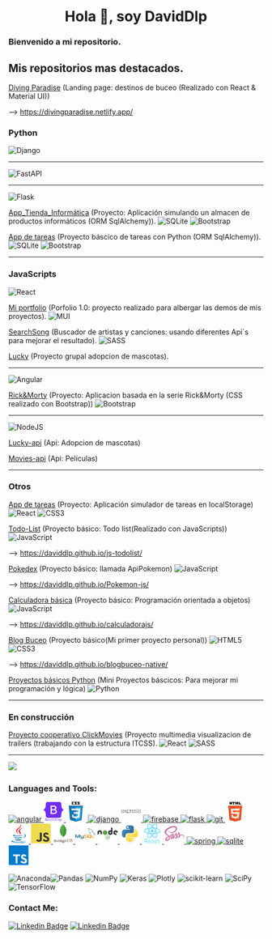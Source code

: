 <h1 align="center">Hola 👋, soy DavidDlp </h1>

### Bienvenido a mi repositorio.

## Mis repositorios mas destacados.

[Diving Paradise](https://github.com/DavidDlp/diving-paradise) (Landing page: destinos de buceo (Realizado con React & Material UI))

--> https://divingparadise.netlify.app/

<h3 align="left">Python</h3>

![Django](https://img.shields.io/badge/django-%23092E20.svg?style=for-the-badge&logo=django&logoColor=white)

<hr>

![FastAPI](https://img.shields.io/badge/FastAPI-005571?style=for-the-badge&logo=fastapi)

<hr>

![Flask](https://img.shields.io/badge/flask-%23000.svg?style=for-the-badge&logo=flask&logoColor=white)

[App_Tienda_Informática](https://github.com/DavidDlp/app_almacen_informatico) (Proyecto: Aplicación simulando un almacen de productos informáticos (ORM SqlAlchemy)).
![SQLite](https://img.shields.io/badge/sqlite-%2307405e.svg?style=for-the-badge&logo=sqlite&logoColor=white)
![Bootstrap](https://img.shields.io/badge/bootstrap-%23563D7C.svg?style=for-the-badge&logo=bootstrap&logoColor=white)

[App de tareas](https://github.com/DavidDlp/app-task-flask) (Proyecto báscico de tareas con Python (ORM SqlAlchemy)).
![SQLite](https://img.shields.io/badge/sqlite-%2307405e.svg?style=for-the-badge&logo=sqlite&logoColor=white)
![Bootstrap](https://img.shields.io/badge/bootstrap-%23563D7C.svg?style=for-the-badge&logo=bootstrap&logoColor=white)

<hr>

<h3 align="left">JavaScripts</h3>

![React](https://img.shields.io/badge/react-%2320232a.svg?style=for-the-badge&logo=react&logoColor=%2361DAFB)

[Mi portfolio](https://github.com/DavidDlp/mi_porfolio) (Porfolio 1.0: proyecto realizado para albergar las demos de mis proyectos). 
![MUI](https://img.shields.io/badge/MUI-%230081CB.svg?style=for-the-badge&logo=material-ui&logoColor=white)

[SearchSong](https://github.com/DavidDlp/search-song) (Buscador de artistas y canciones: usando diferentes Api´s para mejorar el resultado).
![SASS](https://img.shields.io/badge/SASS-hotpink.svg?style=for-the-badge&logo=SASS&logoColor=white)

[Lucky](https://github.com/DavidDlp/Project-lucky) (Proyecto grupal adopcion de mascotas).

<hr>

![Angular](https://img.shields.io/badge/angular-%23DD0031.svg?style=for-the-badge&logo=angular&logoColor=white)

[Rick&Morty](https://github.com/DavidDlp/rick-morty-angular) (Proyecto: Aplicacion basada en la serie Rick&Morty (CSS realizado con Bootstrap))
![Bootstrap](https://img.shields.io/badge/bootstrap-%23563D7C.svg?style=for-the-badge&logo=bootstrap&logoColor=white)

<hr>

![NodeJS](https://img.shields.io/badge/node.js-6DA55F?style=for-the-badge&logo=node.js&logoColor=white)

[Lucky-api](https://github.com/DavidDlp/project-lucky-api) (Api: Adopcion de mascotas)

[Movies-api](https://github.com/DavidDlp/movies-nodejs) (Api: Películas)

<hr>

<h3 align="left">Otros</h3>

[App de tareas](https://github.com/DavidDlp/app_tasks-react) (Proyecto: Aplicación simulador de tareas en localStorage)
![React](https://img.shields.io/badge/react-%2320232a.svg?style=for-the-badge&logo=react&logoColor=%2361DAFB)
![CSS3](https://img.shields.io/badge/css3-%231572B6.svg?style=for-the-badge&logo=css3&logoColor=white)

[Todo-List](https://github.com/DavidDlp/js-todolist) (Proyecto básico: Todo list(Realizado con JavaScripts))
![JavaScript](https://img.shields.io/badge/javascript-%23323330.svg?style=for-the-badge&logo=javascript&logoColor=%23F7DF1E)

--> https://daviddlp.github.io/js-todolist/

[Pokedex](https://github.com/DavidDlp/Pokemon-js) (Proyecto básico: llamada ApiPokemon)
![JavaScript](https://img.shields.io/badge/javascript-%23323330.svg?style=for-the-badge&logo=javascript&logoColor=%23F7DF1E)

--> https://daviddlp.github.io/Pokemon-js/

[Calculadora básica](https://github.com/DavidDlp/calculadorajs) (Proyecto básico: Programación orientada a objetos)
![JavaScript](https://img.shields.io/badge/javascript-%23323330.svg?style=for-the-badge&logo=javascript&logoColor=%23F7DF1E)

--> https://daviddlp.github.io/calculadorajs/

[Blog Buceo](https://github.com/DavidDlp/blogbuceo-native) (Proyecto básico(Mi primer proyecto personal))
![HTML5](https://img.shields.io/badge/html5-%23E34F26.svg?style=for-the-badge&logo=html5&logoColor=white)
![CSS3](https://img.shields.io/badge/css3-%231572B6.svg?style=for-the-badge&logo=css3&logoColor=white)

--> https://daviddlp.github.io/blogbuceo-native/

[Proyectos básicos Python](https://github.com/DavidDlp/ejercicios_basicos_python) (Mini Proyectos báscicos: Para mejorar mi programación y lógica)
![Python](https://img.shields.io/badge/python-3670A0?style=for-the-badge&logo=python&logoColor=ffdd54)

<hr>

<h3 align="left">En construcción</h3>

[Proyecto cooperativo ClickMovies](https://github.com/CristianDelucas/ClickMovies) (Proyecto multimedia visualizacion de trailers (trabajando con la estructura ITCSS).
![React](https://img.shields.io/badge/react-%2320232a.svg?style=for-the-badge&logo=react&logoColor=%2361DAFB)
![SASS](https://img.shields.io/badge/SASS-hotpink.svg?style=for-the-badge&logo=SASS&logoColor=white)

<hr>

![](https://github-readme-stats.vercel.app/api/top-langs/?username=DavidDlp&theme=dark&hide_border=false&include_all_commits=false&count_private=false&layout=compact)

<h3 align="left">Languages and Tools:</h3>
<p align="left"> <a href="https://angular.io" target="_blank" rel="noreferrer"> <img src="https://angular.io/assets/images/logos/angular/angular.svg" alt="angular" width="40" height="40"/> </a> <a href="https://getbootstrap.com" target="_blank" rel="noreferrer"> <img src="https://raw.githubusercontent.com/devicons/devicon/master/icons/bootstrap/bootstrap-plain-wordmark.svg" alt="bootstrap" width="40" height="40"/> </a> <a href="https://www.w3schools.com/css/" target="_blank" rel="noreferrer"> <img src="https://raw.githubusercontent.com/devicons/devicon/master/icons/css3/css3-original-wordmark.svg" alt="css3" width="40" height="40"/> </a> <a href="https://www.djangoproject.com/" target="_blank" rel="noreferrer"> <img src="https://cdn.worldvectorlogo.com/logos/django.svg" alt="django" width="40" height="40"/> </a> <a href="https://expressjs.com" target="_blank" rel="noreferrer"> <img src="https://raw.githubusercontent.com/devicons/devicon/master/icons/express/express-original-wordmark.svg" alt="express" width="40" height="40"/> </a> <a href="https://firebase.google.com/" target="_blank" rel="noreferrer"> <img src="https://www.vectorlogo.zone/logos/firebase/firebase-icon.svg" alt="firebase" width="40" height="40"/> </a> <a href="https://flask.palletsprojects.com/" target="_blank" rel="noreferrer"> <img src="https://www.vectorlogo.zone/logos/pocoo_flask/pocoo_flask-icon.svg" alt="flask" width="40" height="40"/> </a> <a href="https://git-scm.com/" target="_blank" rel="noreferrer"> <img src="https://www.vectorlogo.zone/logos/git-scm/git-scm-icon.svg" alt="git" width="40" height="40"/> </a> <a href="https://www.w3.org/html/" target="_blank" rel="noreferrer"> <img src="https://raw.githubusercontent.com/devicons/devicon/master/icons/html5/html5-original-wordmark.svg" alt="html5" width="40" height="40"/> </a> <a href="https://www.java.com" target="_blank" rel="noreferrer"> <img src="https://raw.githubusercontent.com/devicons/devicon/master/icons/java/java-original.svg" alt="java" width="40" height="40"/> </a> <a href="https://developer.mozilla.org/en-US/docs/Web/JavaScript" target="_blank" rel="noreferrer"> <img src="https://raw.githubusercontent.com/devicons/devicon/master/icons/javascript/javascript-original.svg" alt="javascript" width="40" height="40"/> </a> <a href="https://www.mongodb.com/" target="_blank" rel="noreferrer"> <img src="https://raw.githubusercontent.com/devicons/devicon/master/icons/mongodb/mongodb-original-wordmark.svg" alt="mongodb" width="40" height="40"/> </a> <a href="https://www.mysql.com/" target="_blank" rel="noreferrer"> <img src="https://raw.githubusercontent.com/devicons/devicon/master/icons/mysql/mysql-original-wordmark.svg" alt="mysql" width="40" height="40"/> </a> <a href="https://nodejs.org" target="_blank" rel="noreferrer"> <img src="https://raw.githubusercontent.com/devicons/devicon/master/icons/nodejs/nodejs-original-wordmark.svg" alt="nodejs" width="40" height="40"/> </a> <a href="https://www.python.org" target="_blank" rel="noreferrer"> <img src="https://raw.githubusercontent.com/devicons/devicon/master/icons/python/python-original.svg" alt="python" width="40" height="40"/> </a> <a href="https://reactjs.org/" target="_blank" rel="noreferrer"> <img src="https://raw.githubusercontent.com/devicons/devicon/master/icons/react/react-original-wordmark.svg" alt="react" width="40" height="40"/> </a> <a href="https://sass-lang.com" target="_blank" rel="noreferrer"> <img src="https://raw.githubusercontent.com/devicons/devicon/master/icons/sass/sass-original.svg" alt="sass" width="40" height="40"/> </a> <a href="https://spring.io/" target="_blank" rel="noreferrer"> <img src="https://www.vectorlogo.zone/logos/springio/springio-icon.svg" alt="spring" width="40" height="40"/> </a> <a href="https://www.sqlite.org/" target="_blank" rel="noreferrer"> <img src="https://www.vectorlogo.zone/logos/sqlite/sqlite-icon.svg" alt="sqlite" width="40" height="40"/> </a> <a href="https://www.typescriptlang.org/" target="_blank" rel="noreferrer"> <img src="https://raw.githubusercontent.com/devicons/devicon/master/icons/typescript/typescript-original.svg" alt="typescript" width="40" height="40"/> </a> </p>

![Anaconda](https://img.shields.io/badge/Anaconda-%2344A833.svg?style=flat&logo=anaconda&logoColor=white)![Pandas](https://img.shields.io/badge/pandas-%23150458.svg?style=flat&logo=pandas&logoColor=white) ![NumPy](https://img.shields.io/badge/numpy-%23013243.svg?style=flat&logo=numpy&logoColor=white) ![Keras](https://img.shields.io/badge/Keras-%23D00000.svg?style=flat&logo=Keras&logoColor=white) ![Plotly](https://img.shields.io/badge/Plotly-%233F4F75.svg?style=flat&logo=plotly&logoColor=white) ![scikit-learn](https://img.shields.io/badge/scikit--learn-%23F7931E.svg?style=flat&logo=scikit-learn&logoColor=white) ![SciPy](https://img.shields.io/badge/SciPy-%230C55A5.svg?style=flat&logo=scipy&logoColor=%white) ![TensorFlow](https://img.shields.io/badge/TensorFlow-%23FF6F00.svg?style=flat&logo=TensorFlow&logoColor=white)

### Contact Me:
[![Linkedin Badge](https://img.shields.io/badge/-David_Dlp-blue?style=flat-square&logo=Linkedin&logoColor=white&link=https://https://www.linkedin.com/in/david-dlp/)](https://www.linkedin.com/in/david-dlp/)
[![Linkedin Badge](https://img.shields.io/badge/-dlpdavid17@gmail.com-c14438?style=flat-square&logo=Gmail&logoColor=white&link=mailto:dlpdavid17@gmail.com)](mailto:dlpdavid17@gmail.com)

